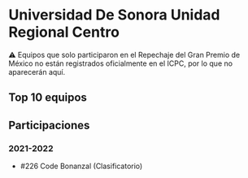 # Universidad De Sonora Unidad Regional Centro

:warning: Equipos que solo participaron en el Repechaje del Gran Premio de México no están registrados oficialmente en el ICPC, por lo que no aparecerán aquí.

## Top 10 equipos


## Participaciones

### 2021-2022

- #226 Code Bonanzal (Clasificatorio)



